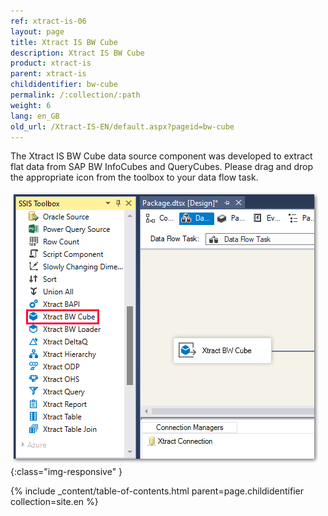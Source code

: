 ```yaml
---
ref: xtract-is-06
layout: page
title: Xtract IS BW Cube
description: Xtract IS BW Cube
product: xtract-is
parent: xtract-is
childidentifier: bw-cube
permalink: /:collection/:path
weight: 6
lang: en_GB
old_url: /Xtract-IS-EN/default.aspx?pageid=bw-cube
---
```


The Xtract IS BW Cube data source component was developed to extract flat data from SAP BW InfoCubes and QueryCubes.
Please drag and drop the appropriate icon from the toolbox to your data flow task.

![BWCube](/img/content/BWCube.png){:class="img-responsive" }

{% include _content/table-of-contents.html parent=page.childidentifier collection=site.en %}